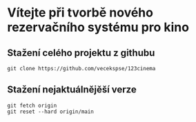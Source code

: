 # Vítejte při tvorbě nového rezervačního systému pro kino


## Stažení celého projektu z githubu
```
git clone https://github.com/vecekspse/123cinema
```

## Stažení nejaktuálnějěší verze
```
git fetch origin
git reset --hard origin/main
```
